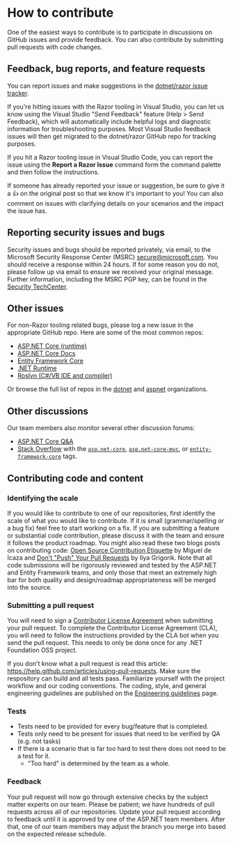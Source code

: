 # How to contribute

One of the easiest ways to contribute is to participate in discussions on GitHub issues and provide feedback. You can also contribute by submitting pull requests with code changes.

## Feedback, bug reports, and feature requests

You can report issues and make suggestions in the [dotnet/razor issue tracker](https://github.com/dotnet/razor/issues).

If you're hitting issues with the Razor tooling in Visual Studio, you can let us know using the Visual Studio "Send Feedback" feature (Help > Send Feedback), which will automatically include helpful logs and diagnostic information for troubleshooting purposes. Most Visual Studio feedback issues will then get migrated to the dotnet/razor GitHub repo for tracking purposes.

If you hit a Razor tooling issue in Visual Studio Code, you can report the issue using the **Report a Razor Issue** command form the command palette and then follow the instructions.

If someone has already reported your issue or suggestion, be sure to give it a :+1: on the original post so that we know it's important to you! You can also comment on issues with clarifying details on your scenarios and the impact the issue has.

## Reporting security issues and bugs

Security issues and bugs should be reported privately, via email, to the Microsoft Security Response Center (MSRC)  secure@microsoft.com. You should receive a response within 24 hours. If for some reason you do not, please follow up via email to ensure we received your original message. Further information, including the MSRC PGP key, can be found in the [Security TechCenter](https://technet.microsoft.com/en-us/security/ff852094.aspx).

## Other issues

For non-Razor tooling related bugs, please log a new issue in the appropriate GitHub repo. Here are some of the most common repos:

* [ASP.NET Core (runtime)](https://github.com/dotnet/aspnetcore)
* [ASP.NET Core Docs](https://github.com/dotnet/aspnetcore.docs)
* [Entity Framework Core](https://github.com/dotnet/efcore)
* [.NET Runtime](https://github.com/dotnet/runtime)
* [Roslyn (C#/VB IDE and compiler)](https://github.com/dotnet/roslyn)

Or browse the full list of repos in the [dotnet](https://github.com/dotnet/) and [aspnet](https://github.com/aspnet/) organizations.

## Other discussions

Our team members also monitor several other discussion forums:

* [ASP.NET Core Q&A](https://learn.microsoft.com/answers/topics/dotnet-aspnet-core-general.html)
* [Stack Overflow](https://stackoverflow.com/) with the [`asp.net-core`](https://stackoverflow.com/questions/tagged/asp.net-core), [`asp.net-core-mvc`](https://stackoverflow.com/questions/tagged/asp.net-core-mvc), or [`entity-framework-core`](https://stackoverflow.com/questions/tagged/entity-framework-core) tags.

## Contributing code and content

### Identifying the scale

If you would like to contribute to one of our repositories, first identify the scale of what you would like to contribute. If it is small (grammar/spelling or a bug fix) feel free to start working on a fix. If you are submitting a feature or substantial code contribution, please discuss it with the team and ensure it follows the product roadmap. You might also read these two blogs posts on contributing code: [Open Source Contribution Etiquette](http://tirania.org/blog/archive/2010/Dec-31.html) by Miguel de Icaza and [Don't "Push" Your Pull Requests](https://www.igvita.com/2011/12/19/dont-push-your-pull-requests/) by Ilya Grigorik. Note that all code submissions will be rigorously reviewed and tested by the ASP.NET and Entity Framework teams, and only those that meet an extremely high bar for both quality and design/roadmap appropriateness will be merged into the source.

### Submitting a pull request

You will need to sign a [Contributor License Agreement](https://cla.dotnetfoundation.org/) when submitting your pull request. To complete the Contributor License Agreement (CLA), you will need to follow the instructions provided by the CLA bot when you send the pull request. This needs to only be done once for any .NET Foundation OSS project.

If you don't know what a pull request is read this article: <https://help.github.com/articles/using-pull-requests>. Make sure the respository can build and all tests pass. Familiarize yourself with the project workflow and our coding conventions. The coding, style, and general engineering guidelines are published on the [Engineering guidelines](https://github.com/dotnet/aspnetcore/wiki/Engineering-guidelines) page.

### Tests

* Tests need to be provided for every bug/feature that is completed.
* Tests only need to be present for issues that need to be verified by QA (e.g. not tasks)
* If there is a scenario that is far too hard to test there does not need to be a test for it.
  * "Too hard" is determined by the team as a whole.

### Feedback

Your pull request will now go through extensive checks by the subject matter experts on our team. Please be patient; we have hundreds of pull requests across all of our repositories. Update your pull request according to feedback until it is approved by one of the ASP.NET team members. After that, one of our team members may adjust the branch you merge into based on the expected release schedule.
